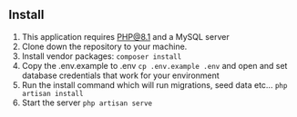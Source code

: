 ## Install
1. This application requires PHP@8.1 and a MySQL server
2. Clone down the repository to your machine.
3. Install vendor packages: `composer install`
4. Copy the .env.example to .env `cp .env.example .env` and open and set database credentials that work for your environment
5. Run the install command which will run migrations, seed data etc... `php artisan install`
6. Start the server `php artisan serve`
